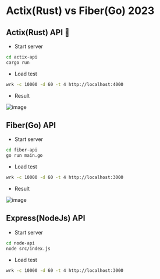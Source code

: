 # Actix(Rust) vs Fiber(Go) 2023

## Actix(Rust) API 🦀

-  Start server

```bash
cd actix-api
cargo run
```

-  Load test

```bash
wrk -c 10000 -d 60 -t 4 http://localhost:4000
```

-  Result

![image](https://user-images.githubusercontent.com/71545960/215142198-072675a5-62dd-4ec2-a650-67fffb149f5d.png)

## Fiber(Go) API

-  Start server

```bash
cd fiber-api
go run main.go

```

-  Load test

```bash
wrk -c 10000 -d 60 -t 4 http://localhost:3000
```

-  Result

![image](https://user-images.githubusercontent.com/71545960/215142606-d3bfccaa-2b92-4f22-a4a4-b175cb802f2b.png)

## Express(NodeJs) API

-  Start server

```bash
cd node-api
node src/index.js

```

-  Load test

```bash
wrk -c 10000 -d 60 -t 4 http://localhost:3000
```
